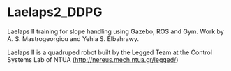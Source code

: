 # Laelaps2_DDPG
Laelaps II training for slope handling using Gazebo, ROS and Gym. Work by A. S. Mastrogeorgiou and Yehia S. Elbahrawy.

Laelaps II is a quadruped robot built by the Legged Team at the Control Systems Lab of NTUA (http://nereus.mech.ntua.gr/legged/)


